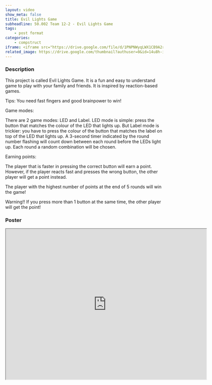 ```yaml
---
layout: video
show_meta: false
title: Evil Lights Game
subheadline: 50.002 Team 12-2 - Evil Lights Game
tags:
    - post format
categories:
    - compstruct
iframe: <iframe src="https://drive.google.com/file/d/1PNPNWyqLWX1CB9A2rGXDBD0WbWuKxnTX/preview" width="640" height="480"></iframe>
related_image: https://drive.google.com/thumbnail?authuser=0&id=14u8h-iIZ4h1m6l6aZvdy5QnwvNtuu7c7&sz=w300-h300-p-k-nu-iv1
---
```



### Description

This project is called Evil Lights Game. It is a fun and easy to understand game to play with your family and friends. It is inspired by reaction-based games.

Tips: You need fast fingers and good brainpower to win!

Game modes:

There are 2 game modes: LED and Label. LED mode is simple: press the button that matches the colour of the LED that lights up. But Label mode is trickier: you have to press the colour of the button that matches the label on top of the LED that lights up. A 3-second timer indicated by the round number flashing will count down between each round before the LEDs light up. Each round a random combination will be chosen.

Earning points:

The player that is faster in pressing the correct button will earn a point. However, if the player reacts fast and presses the wrong button, the other player will get a point instead.

The player with the highest number of points at the end of 5 rounds will win the game!

Warning!! If you press more than 1 button at the same time, the other player will get the point!

### Poster

<iframe src="https://drive.google.com/file/d/14u8h-iIZ4h1m6l6aZvdy5QnwvNtuu7c7/preview" width="640" height="480"></iframe>

